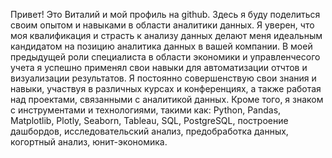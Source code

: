 Привет! Это Виталий и мой профиль на github. Здесь я буду поделиться своим опытом и навыками в области аналитики данных. Я уверен, что моя квалификация и страсть к анализу данных делают меня идеальным кандидатом на позицию аналитика данных в вашей компании.
В моей предыдущей роли специалиста в области экономики и управленчесого учета я успешно применял свои навыки для автоматизации отчтов и визуализации результатов. Я постоянно совершенствую свои знания и навыки, участвуя в различных курсах и конференциях, а также работая над проектами, связанными с аналитикой данных.
Кроме того, я знаком с инструментами и технологиями, такими как: Python, Pandas, Matplotlib, Plotly, Seaborn, Tableau, SQL, PostgreSQL, построение дашбордов, исследовательский анализ, предобработка данных, когортный анализ, юнит-экономика.
